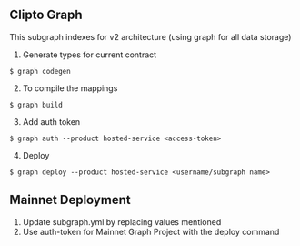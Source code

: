 ## Clipto Graph

This subgraph indexes for v2 architecture (using graph for all data storage)

1. Generate types for current contract
```shell
$ graph codegen
```

2. To compile the mappings
```shell
$ graph build
```

3. Add auth token
```shell
$ graph auth --product hosted-service <access-token>
```

4. Deploy
```shell
$ graph deploy --product hosted-service <username/subgraph name>
```

## Mainnet Deployment
1. Update subgraph.yml by replacing values mentioned
2. Use auth-token for Mainnet Graph Project with the deploy command